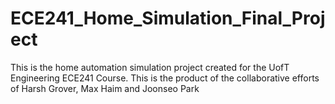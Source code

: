 # ECE241_Home_Simulation_Final_Project
This is the home automation simulation project created for the UofT Engineering ECE241 Course. This is the product of the collaborative efforts of Harsh Grover, Max Haim and Joonseo Park
